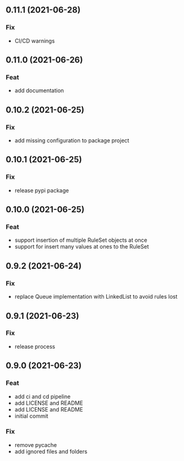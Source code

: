## 0.11.1 (2021-06-28)

### Fix

- CI/CD warnings

## 0.11.0 (2021-06-26)

### Feat

- add documentation

## 0.10.2 (2021-06-25)

### Fix

- add missing configuration to package project

## 0.10.1 (2021-06-25)

### Fix

- release pypi package

## 0.10.0 (2021-06-25)

### Feat

- support insertion of multiple RuleSet objects at once
- support for insert many values at ones to the RuleSet

## 0.9.2 (2021-06-24)

### Fix

- replace Queue implementation with LinkedList to avoid rules lost

## 0.9.1 (2021-06-23)

### Fix

- release process

## 0.9.0 (2021-06-23)

### Feat

- add ci and cd pipeline
- add LICENSE and README
- add LICENSE and README
- initial commit

### Fix

- remove pycache
- add ignored files and folders
